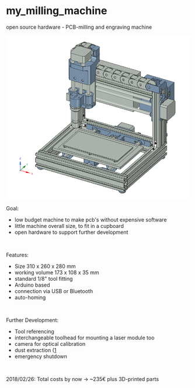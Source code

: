 ﻿# my_milling_machine
open source hardware - PCB-milling and engraving machine


<img src="my_milling_machine.png">


Goal:
- low budget machine to make pcb's without expensive software
- little machine overall size, to fit in a cupboard
- open hardware to support further development

<p>&nbsp;</p>


Features:
- Size 310 x 260 x 280 mm
- working volume 173 x 108 x 35 mm
- standard 1/8" tool fitting
- Arduino based
- connection via USB or Bluetooth
- auto-homing

<p>&nbsp;</p>


Further Development:
- Tool referencing
- interchangeable toolhead for mounting a laser module too
- camera for optical calibration
- dust extraction ([1](https://github.com/nullsibnelf/cyclone_dust_absorber)
- emergency shutdown

<p>&nbsp;</p>

2018/02/26: Total costs by now -> ~235€ plus 3D-printed parts
